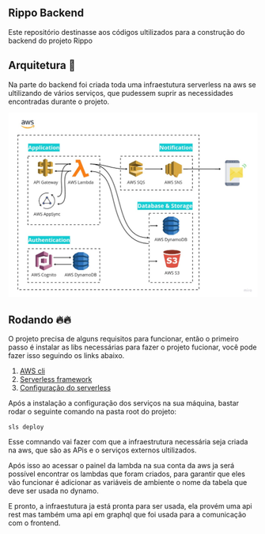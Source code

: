 ## Rippo Backend
Este repositório destinasse aos códigos ultilizados para a construção do backend do projeto Rippo
 

## Arquitetura 🔨
Na parte do backend foi criada toda uma infraestutura serverless na aws se ultilizando de vários serviços, que pudessem suprir as necessidades encontradas durante o projeto.

![Arquitetura backend](backend.jpg)


## Rodando 🔥🔥

O projeto precisa de alguns requisitos para funcionar, então o primeiro passo é instalar as libs necessárias para fazer o projeto fucionar, você pode fazer isso seguindo os links abaixo.

1. [AWS cli](https://docs.aws.amazon.com/cli/latest/userguide/install-cliv2.html)
2. [Serverless framework](https://www.serverless.com/framework/docs/providers/aws/guide/installation/)
3. [Configuração do serverless](https://www.serverless.com/framework/docs/providers/aws/guide/credentials/)

Após a instalação a configuração dos serviços na sua máquina, bastar rodar o seguinte comando na pasta root do projeto:

```
sls deploy
```

Esse comnando vai fazer com que a infraestrutura necessária seja criada na aws, que são as APis e o serviços externos ultilizados. 

Após isso ao acessar o painel da lambda na sua conta da aws ja será possível encontrar os lambdas que foram criados, para garantir que eles vão funcionar é adicionar as variáveis de ambiente o nome da tabela que deve ser usada no dynamo. 

E pronto, a infraestutura ja está pronta para ser usada, ela provém uma api rest mas também uma api em graphql que foi usada para a comunicação com o frontend.